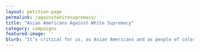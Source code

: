 ```yaml
---
layout: petition-page
permalink: /againstwhitesupremacy/
title: "Asian Americans Against White Supremacy"
category: campaigns
featured-image: ''
blurb: "It’s critical for us, as Asian Americans and as people of color, to condemn white supremacy and all of its supporters."
---
```

<link href='https://actionnetwork.org/css/style-embed-whitelabel.css' rel='stylesheet' type='text/css' /><script src='https://actionnetwork.org/widgets/v2/petition/asian-americans-against-white-supremacy?format=js&source=widget&style=full'></script><div id='can-petition-area-asian-americans-against-white-supremacy' style='width: 100%'><!-- this div is the target for our HTML insertion --></div>
